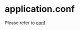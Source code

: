 # application.conf
Please refer to [conf](conf.md)

<!--[View code on GitHub](https://raw.githubusercontent.com/ergoplatform/ergo/master/src/main/resources/application.conf)

The code in this file is responsible for configuring various settings for the Ergo project. It covers settings related to the node, wallet, network, and caching. The node settings include options for state type, transaction verification, block storage, mining, and mempool management. The wallet settings cover secret storage, seed strength, mnemonic phrase language, and transaction fee management. The network settings handle connection management, peer discovery, and synchronization. The cache settings optimize memory usage for various components.

For example, in the node settings, `stateType` can be set to "utxo" or "digest" to determine how the node maintains its state. The `verifyTransactions` setting enables or disables transaction verification. The `blocksToKeep` setting determines how many blocks with transactions and ADproofs are stored.

In the wallet settings, `seedStrengthBits` determines the strength of the generated seed, and `mnemonicPhraseLanguage` sets the language for the mnemonic seed. The `defaultTransactionFee` sets the fee used when it's not specified in a transaction.

In the network settings, `knownPeers` is a list of well-known nodes to connect to, and `maxConnections` sets the maximum number of network connections. The `syncInterval` and `syncTimeout` settings control the synchronization process.

In the cache settings, various cache sizes are defined for different components, such as `blockSectionsCacheSize` for block sections and `headersCacheSize` for headers.

These configurations allow the Ergo project to be fine-tuned for different use cases and environments, ensuring optimal performance and resource usage.


## ergo

### node 

Settings for node view holder regime. See papers.yellow.ModifiersProcessing.md

#### stateType
```conf
stateType = "utxo"
```

State type.  Possible options are:

- "utxo" - keep full utxo set, that allows to validate arbitrary block and generate ADProofs
- "digest" - keep state root hash only and validate transactions via ADProofs


#### verifyTransactions
```conf
verifyTransactions = true
```

Download block transactions and verify them (requires BlocksToKeep == 0 if disabled)

#### blocksToKeep

```conf
blocksToKeep = -1
```

Number of last blocks to keep with transactions and ADproofs, for all other blocks only the header will be stored.

Keep all blocks from genesis if negative
Please do not set it more than 114,688 (default adProofsSuffixLength), otherwise, it could be hard to find proofs around the peers


### utxoBootstrap

```conf
# Download and apply UTXO set snapshot and full-blocks after that
utxoBootstrap = false
```

#### PoPoWBootstrap
```conf
PoPoWBootstrap = false
```

Download PoPoW proof on node bootstrap

#### minimalSuffix
```conf
minimalSuffix = 10
```

Minimal suffix size for PoPoW proof (may be pre-defined constant or settings parameter)

#### mining
```conf
mining = false
```

Is the node is doing mining


#### maxTransactionCost
```conf
maxTransactionCost = 1000000
```

maximum cost of transaction for it to be propagated
#### maxTransactionSize
```conf
maxTransactionSize = 98304 // 96 kb
```

Maximum size of transaction to be accepted into mempool

#### useExternalMiner
```conf
useExternalMiner = true
```

Use external miner, native miner is used if set to `false`

#### internalMinersCount
```conf
internalMinersCount = 1
```
How many internal miner threads to spawn (used mainly for testing)
#### internalMinerPollingInterval
```conf
internalMinerPollingInterval = 500ms
```

How frequently to ask for new block candidate
#### miningPubKeyHex

```conf
miningPubKeyHex = null
```

Public key mining rewards will be dedicated to (P2PK address is also accepted)



#### offlineGeneration
```conf
offlineGeneration = false
```

If true, a node generates blocks being offline. The only really useful case for it probably is to start a new blockchain

#### keepVersions
```conf
keepVersions = 200
```

Number of state snapshot diffs to keep. Defines maximum rollback depth

#### acceptableChainUpdateDelay
```conf
acceptableChainUpdateDelay = 30m
```
Acceptable difference between NOW and timestamp of the latest chain update or best block. This helps to discover syncing issues.

#### mempoolCapacity

Maximum number of unconfirmed transactions node can accept

```conf
mempoolCapacity = 1000
```
#### mempoolCleanupDuration
```conf
mempoolCleanupDuration = 30m
```

Interval for mempool transaction re-check. We check transaction when it is entering the mempool, and then re-check it every interval valie

#### mempoolSorting
```conf
mempoolSorting = "random"
```

Mempool transaction sorting scheme ("random", "bySize", or "byExecutionCost")

#### rebroadcastCount
```conf
rebroadcastCount = 3
```

Number of transactions from mempool to be re-broadcasted at each epoch

#### minimalFeeAmount
```conf
minimalFeeAmount = 1000000
```

Minimal fee amount of transactions mempool accepts

#### blacklistedTransactions

```conf
blacklistedTransactions = []
```

List with hex-encoded identifiers of transactions banned from getting into memory pool


#### headerChainDiff

```conf
# default value is 100 blocks ~= 200 minutes
headerChainDiff = 100
```
The node is downloading headers first and only then full blocks. Depending on settings, the node is downloading whether a suffix of the blockchain (if stateType = "digest" and "blocksToKeep" >= 0) or all the full blocks (otherwise).

The node is considering that the headers-chain is synced if it sees a header of a block generated closely to the current moment. The node considers that a header is close if its timestamp is no more than "headerChainDiff" blocks on average than node's clocks.


#### checkpoint


```conf
checkpoint = null
```

Optional and individual checkpoint. If you going to provide it , set height and corresponding block header id like

```
checkpoint = {
    height = 703848
    blockId = "ed64513030a0396f492385410ba643bb24ca69f0a72b83c9bae8f04d1fa9c5cd"
}
```
   
- Before the height given (including it) validation of scripts is missed.
- This improving perfomance and memory usage during initial bootstrapping.
- The node still applying transactions to UTXO set and so checks UTXO set digests for each block.
- Block at checkpoint height is to be checked against expected one.
    

#### adProofsSuffixLength

Dump `ADProofs` only for the suffix given during bootstrapping


```conf
adProofsSuffixLength = 114688 // 112k
```


### cache 

What to keep in memory

#### history
##### blockSectionsCacheSize
```conf
blockSectionsCacheSize = 12
```
Number of recently used block sections that will be kept in memory
##### headersCacheSize
```conf
headersCacheSize = 1000
```
Number of recently used headers that will be kept in memory
##### indexesCacheSize
```conf
indexesCacheSize = 10000
```
Number of recently used indexes that will be kept in memory
#### network
##### invalidModifiersBloomFilterCapacity
```conf
invalidModifiersBloomFilterCapacity = 10000000
```
Maximum number of invalid modifiers to keep in DeliveryTracker

##### invalidModifiersBloomFilterExpirationRate
```
invalidModifiersBloomFilterExpirationRate = 0.1
```
Non-zero fraction of 1 as a rate of element expiration when capacity is full, the lower the more gradual expiration.
example : 0.1 is represented as 10 bloom filters expiring one by one

##### invalidModifiersCacheSize
```
invalidModifiersCacheSize = 10000
```
Maximum number of invalid modifiers to keep in cache, following modifiers are kept in bloom filters

##### invalidModifiersCacheExpiration
```
invalidModifiersCacheExpiration = 6h
```

For how long to keep invalid modifiers in cache

#### mempool
##### invalidModifiersBloomFilterCapacity
```
invalidModifiersBloomFilterCapacity = 10000000
```
Maximum number of invalid modifiers to keep in DeliveryTracker

##### invalidModifiersBloomFilterExpirationRate
```
invalidModifiersBloomFilterExpirationRate = 0.1
```
Non-zero fraction of 1 as a rate of element expiration when capacity is full, the lower the more gradual expiration.
example : 0.1 is represented as 10 bloom filters expiring one by one

##### invalidModifiersCacheSize
```
invalidModifiersCacheSize = 10000
```
Maximum number of invalid modifiers to keep in cache, following modifiers are kept in bloom filters

##### invalidModifiersCacheExpiration
```
invalidModifiersCacheExpiration = 6h
```

For how long to keep invalid modifiers in cache

### chain 

Chain-specific settings. Change only if you are going to launch a new chain 

#### protocolVersion
```
protocolVersion = 3
```

Blockchain protocol version supported by the client.

Please do not increase this value manually, this should be done by client developers.

#### addressPrefix 
```
addressPrefix = 16
```
Network address prefix, currently reserved values are 0 (Ergo mainnet) and 16 (Ergo testnet)

#### monetary
##### fixedRatePeriod
```
fixedRatePeriod = 525600
```
The number of blocks reward won't change (2 years)

##### fixedRate
```
fixedRate = 75000000000
```
number of coins issued every block during fixedRatePeriod (75 Ergo)
##### foundersInitialReward
```
foundersInitialReward = 7500000000
```

Part of coins issued, that is going to the foundation during fixedRatePeriod (7.5 Ergo)


##### epochLength

```
epochLength = 64800
```
number of blocks between reward reduction (90 days)

##### oneEpochReduction

```
oneEpochReduction = 3000000000
```

The number of coins reward decreases every epochs (3 Ergo)


##### minerRewardDelay
```
minerRewardDelay = 720
```
The delay between when a block is mined and when the reward can be spent. (720 blocks == ~1 day).

#### reemission

##### checkReemissionRules

```
checkReemissionRules = false
```
##### emissionNftId
```
emissionNftId = ""
```
##### reemissionTokenId
```
reemissionTokenId = ""
```
##### reemissionNftId
```
reemissionNftId = ""
```
##### activationHeight
```
activationHeight = 777217
```

##### reemissionStartHeight
```
reemissionStartHeight = 2080800
```
##### injectionBoxBytesEncoded
```
injectionBoxBytesEncoded = ""
```
#### noPremineProof
```
noPremineProof = [
      "'Chaos reigns': what the papers say about the no-deal Brexit vote", # https://www.theguardian.com/politics/2019/mar/14/chaos-reigns-what-the-papers-say-about-the-no-deal-brexit-vote
      "习近平的两会时间|这里有份习近平两会日历，请查收！", # http://www.xinhuanet.com/politics/2019lh/2019-03/13/c_1124232018.htm
      "ТАСС сообщил об обнаружении нескольких майнинговых ферм на столичных рынках", # https://www.vedomosti.ru/politics/news/2019/03/14/796376-mainingovih-ferm
      "000000000000000000139a3e61bd5721827b51a5309a8bfeca0b8c4b5c060931", # https://www.blockchain.com/btc/block/000000000000000000139a3e61bd5721827b51a5309a8bfeca0b8c4b5c060931
      "0xef1d584d77e74e3c509de625dc17893b22b73d040b5d5302bbf832065f928d03" # https://etherscan.io/block/0xef1d584d77e74e3c509de625dc17893b22b73d040b5d5302bbf832065f928d03
    ]
```

Latest news from media (the Guardian, Xinhua, Vedomosti), existing cryptocurrency block ids (Bitcoin, Ethereum)


####  foundersPubkeys 
```
 foundersPubkeys = [
      "039bb5fe52359a64c99a60fd944fc5e388cbdc4d37ff091cc841c3ee79060b8647",
      "031fb52cf6e805f80d97cde289f4f757d49accf0c83fb864b27d2cf982c37f9a8b",
      "0352ac2a471339b0d23b3d2c5ce0db0e81c969f77891b9edf0bda7fd39a78184e7"
    ]
```

Public keys of founders, represented as just group elements
   

### wallet 
#### secretStorage
##### secretDir
```
secretDir = ${ergo.directory}"/wallet/keystore"
```
##### encryption
###### prf
```
prf = "HmacSHA256"
```

Pseudo-random function with output of length `dkLen` (PBKDF2 param)

###### c
```
c = 128000
```
Number of PBKDF2 iterations (PBKDF2 param)
###### dkLen
```
dkLen = 256
```

Desired bit-length of the derived key (PBKDF2 param)
#### seedStrengthBits
```
seedStrengthBits = 160
```

Generating seed length in bits
Options: 128, 160, 192, 224, 256


#### mnemonicPhraseLanguage
```
mnemonicPhraseLanguage = "english"
```

Language to be used in mnemonic seed

Options: "chinese_simplified", "chinese_traditional", "english", "french", "italian", "japanese", "korean", "spanish"


#### keepSpentBoxes
```
keepSpentBoxes = false
```
Save used boxes (may consume additional disk space) or delete them immediately
#### defaultTransactionFee

```
defaultTransactionFee = 1000000
```

Default fee wallet is using when the fee is not specified

#### usePreEip3Derivation
```
usePreEip3Derivation = false
```

Use pre-EIP3 key derivation scheme

#### dustLimit
```
dustLimit = null
```
#### maxInputs
```
maxInputs = 100
```

#### optimalInputs
```
optimalInputs = 3
```
#### testMnemonic
```
# testMnemonic = "ozone drill grab fiber curtain grace pudding thank cruise elder eight picnic"
```
Mnemonic seed used in wallet for tests. If set the wallet operates in test mode.

#### testKeysQty
```
# testKeysQty = 5
```
Number of keys to be generated for tests

#### tokensWhitelist
```
tokensWhitelist = null
```

Whitelisted tokens, if non-null, the wallet will automatically burn non-whitelisted tokens from inputs when doing transactions.

If tokensWhitelist = [], all the tokens will be burnt, tokensWhitelist = ["example"] means that all the tokens except of "example" will be burnt

tokensWhitelist = null means no tokens burnt automatically
#### checkEIP27
```
checkEIP27 = false
```
Enable this setting to handle re-emission tokens in the wallet properly,
e.g. doing transfers correctly in the presence of re-emission tokens
#### profile
```
profile = "user"
```

Wallet profile allows to say wallet what kind of load it should expect, and so spend memory on caches and Bloom filters accordingly.

There are three options: user, exchange, appServer

User profile is about ordinary planned usage.

Exchange consumes ~20 MB of RAM for high-load ready Bloom filters

AppServer is in between

### voting 
```
"rulesToDisable" = []
```

Example: storage fee factor id = 1, target value = 1000000
`1 = 1000000`


A vote for soft-fork. [protocolVersion](#protocolversion) must be one announced in a block header increased by one also, and then the node will automatically propose a soft-fork (in the beginning of an epoch),  or vote for it.

Put any non-zero value here to vote for soft-fork, or zero to vote against.

`120 = 0`

Put an array of rules to deactivate with the soft-fork

## bounded-mailbox 

### mailbox-type
```
mailbox-type = "akka.dispatch.NonBlockingBoundedMailbox"
```

### mailbox-capacity
```
mailbox-capacity = 5000
```

## akka 
### actor.mailbox.requirements
### http
```
http {
    server {
      request-timeout = 1 minute
      max-connections = 128
    }
    parsing {
      max-uri-length = 8192
    }
  }
```
#### server
##### request-timeout
```
request-timeout = 1 minute
```
##### max-connections
```
max-connections = 128
```
#### parsing
##### max-uri-length
```
max-uri-length = 8192
```



## dataDir & logDir

```
  # Node data directory
  dataDir = ${user.home}"/scorex"
  # Node logs directory
  logDir = ${scorex.dataDir}"/log"

  logging {
    level = "INFO"
  }
```

## scorex 

### executionContext

Execution context used in tests

```conf
executionContext {
    type = Dispatcher
    executor = "thread-pool-executor"
    thread-pool-executor {
      fixed-pool-size = 16
    }
    throughput = 1
  }
```

### restApi

Node's REST API settings

#### bindAddress
#### apiKeyHash
#### corsAllowedOrigin
#### timeout
#### publicUrl

```
# Node's REST API settings
  restApi {
    # Network address to bind to
    bindAddress = "0.0.0.0:9052"

    # Hex-encoded Blake2b256 hash of an API key. Should be 64-chars long Base16 string.
    # Below is the hash of "hello" string.
    # Change it!
    apiKeyHash = "324dcf027dd4a30a932c441f365a25e86b173defa4b8e58948253471b81b72cf"

    # Enable/disable CORS support.
    # This is an optional param. It would allow cors in case if this setting is set.
    # If this setting will be omitted cors will be prohibited.
    corsAllowedOrigin = "*"

    # request processing timeout
    timeout = 5s

    # node which exposes restApi in firewall should define publicly accessible URL of it
    # publicUrl = "https://example.com:80"
  }
```

### network

P2P Network settings

##### nodeName
##### appVersion
##### agentName
##### bindAddress
##### magicBytes
##### declaredAddress
##### upnpEnabled
##### localOnly


##### upnp-gateway-timeout
```
upnp-gateway-timeout = 7s
```
##### upnp-discover-timeout 
```
upnp-discover-timeout = 3s
```
Add delay for sending message

##### addedMaxDelay
```
addedMaxDelay = 0ms
```
##### Peers Settings
###### handshakeTimeout
###### knownPeers
###### getPeersInterval
###### maxConnections
###### connectionTimeout
###### peerEvictionInterval

##### Delivery Settings Limits

###### deliveryTimeout
###### maxDeliveryChecks

##### Timeouts

###### inactiveConnectionDeadline
###### syncInterval
###### syncIntervalStable
   

   
###### syncTimeout 

###### syncStatusRefresh

###### syncStatusRefreshStable
###### syncIntervalStable

###### controllerTimeout 
    Network controller timeout

##### Size limits 

###### desiredInvObjects = 400
    # Desired number of inv objects. Our requests will have this size.

    # How many persistent modifiers to store in the cache.
    # The cache stores modifiers that are waiting to be applied.
    maxModifiersCacheSize = 1024

    # Maximum number of PeerSpec objects in one Peers message
    maxPeerSpecObjects = 64

    # Default ban duration, unless permanent penalty is applied
    temporalBanDuration = 60m

    # Misbehaving peer penalty score will not be increased withing this time interval,
    # unless permanent penalty is applied
    penaltySafeInterval = 2m

    # Max penalty score peer can accumulate before being banned
    penaltyScoreThreshold = 500

    # If set (and it is set by default), the node will try to discover peers in the network.
    # If set to false, the node will use only peers from database
    # (with fallback to knownPeers config section if no peers there)
    peerDiscovery = true

```
network {

    #####################################################
    # Node information to be declared during handshake  #
    #####################################################

    # Node name to send during handshake
    nodeName = "ergo-node"

    # Network protocol version to be sent in handshakes
    appVersion = 5.0.1

    # Network agent name. May contain information about client code
    # stack, starting from core code-base up to the end graphical interface.
    # Basic format is `/Name:Version(comments)/Name:Version/.../`,
    # e.g. `/Ergo-Scala-client:2.0.0(iPad; U; CPU OS 3_2_1)/AndroidBuild:0.8/`
    agentName = "ergoref"

    # Network address
    bindAddress = "0.0.0.0:9020"

    ########################
    # Connection settings  #
    ########################

    # Magic bytes, that will be added to every p2p message to allow
    # distinguish different networks (e.g. testnet/mainnet).
    magicBytes = [2, 2, 2, 2]

    # String with IP address and port to send as external address during handshake.
    # Could be set automatically if UPnP is enabled.
    #
    # If `declared-address` is set, which is the common scenario for nodes running in the cloud,
    # the node will just listen to incoming connections on `bindAddress:port` and
    # broadcast its `declaredAddress` to its peers.
    # UPnP is supposed to be disabled in this scenario.
    #
    # If declared address is not set and UPnP is not enabled, the node will not listen to incoming connections at all.
    #
    # If declared address is not set and UPnP is enabled, the node will attempt to connect to an IGD, retrieve its
    # external IP address and configure the gateway to allow traffic through. If the node succeeds, the IGD's external
    # IP address becomes the node's declared address.
    #
    # In some cases, you may both set `decalredAddress` and enable UPnP (e.g. when IGD can't reliably determine its
    # external IP address). In such cases the node will attempt to configure an IGD to pass traffic from external port
    # to `bind-address:port`. Please note, however, that this setup is not recommended.
    # declaredAddress = ""

    # Enable UPnP tunnel creation only if you router/gateway supports it. Useful if your node is running in home
    # network. Completely useless if you node is in cloud.
    upnpEnabled = no

    # Accept only local connections
    localOnly = false

    # UPnP timeouts
    # upnp-gateway-timeout = 7s
    # upnp-discover-timeout = 3s

    # Add delay for sending message
    # addedMaxDelay = 0ms

    ##################
    # Peers settings #
    ##################

    # Network handshake timeout
    handshakeTimeout = 30s

    # A list of `IP:port` pairs of well known nodes.
    knownPeers = []

    # Interval between GetPeers messages to be send by our node to a random one
    getPeersInterval = 2m

    # Number of network connections
    maxConnections = 30

    # Network connection timeout
    connectionTimeout = 1s

    # interval of evicting random peer to avoid eclipsing
    peerEvictionInterval = 1h

    ############################
    # Delivery settings limits #
    ############################

    # Network delivery timeout
    deliveryTimeout = 10s

    # Max number of delivery checks. Stop expecting modifier if it was not delivered after that
    # number of delivery attempts. The node tries to ask different peers on different attempts, and
    # not increasing the delivery counter if global loss of connectivity is possible
    maxDeliveryChecks = 100

    ############
    # Timeouts #
    ############

    # Timeout for dropping dead connections
    inactiveConnectionDeadline = 10m

    # Interval between `SyncInfo` messages when our node is not synchronized yet
    syncInterval = 5s

    # Interval between `SyncInfo` messages when our node is already synchronized
    syncIntervalStable = 15s

    # Synchronization timeout
    syncTimeout = 10s

    # Synchronization status update interval
    syncStatusRefresh = 60s

    syncStatusRefreshStable = 90s

    # Synchronization status update interval for stable regime
    syncIntervalStable = 30s

    # Network controller timeout
    controllerTimeout = 5s

    ###############
    # Size limits #
    ###############

    # Desired number of inv objects. Our requests will have this size.
    desiredInvObjects = 400

    # How many persistent modifiers to store in the cache.
    # The cache stores modifiers that are waiting to be applied.
    maxModifiersCacheSize = 1024

    # Maximum number of PeerSpec objects in one Peers message
    maxPeerSpecObjects = 64

    # Default ban duration, unless permanent penalty is applied
    temporalBanDuration = 60m

    # Misbehaving peer penalty score will not be increased withing this time interval,
    # unless permanent penalty is applied
    penaltySafeInterval = 2m

    # Max penalty score peer can accumulate before being banned
    penaltyScoreThreshold = 500

    # If set (and it is set by default), the node will try to discover peers in the network.
    # If set to false, the node will use only peers from database
    # (with fallback to knownPeers config section if no peers there)
    peerDiscovery = true
  }
```

## critical-dispatcher 
```
critical-dispatcher {
  type = Dispatcher
  executor = "thread-pool-executor"
  thread-pool-executor {
    fixed-pool-size = 2
  }
  throughput = 1
}
```
The dispatcher which is used for block candidate generator and `NodeViewHolder` actors only



-->